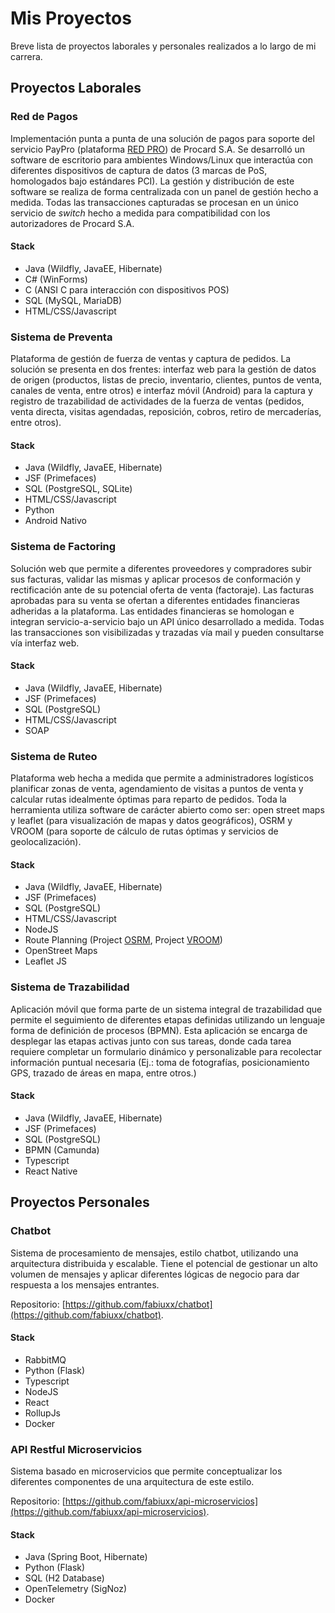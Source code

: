 # Mis Proyectos

Breve lista de proyectos laborales y personales realizados a lo largo de mi carrera.

## Proyectos Laborales

### Red de Pagos
Implementación punta a punta de una solución de pagos para soporte del servicio PayPro (plataforma [RED PRO](https://www.procard.com.py/procard_institucional/redpro/)) de Procard S.A. Se desarrolló un software de escritorio para ambientes Windows/Linux que interactúa con diferentes dispositivos de captura de datos (3 marcas de PoS, homologados bajo estándares PCI). La gestión y distribución de este software se realiza de forma centralizada con un panel de gestión hecho a medida. Todas las transacciones capturadas se procesan en un único servicio de *switch* hecho a medida para compatibilidad con los autorizadores de Procard S.A.

#### Stack
- Java (Wildfly, JavaEE, Hibernate)
- C# (WinForms)
- C (ANSI C para interacción con dispositivos POS)
- SQL (MySQL, MariaDB)
- HTML/CSS/Javascript

### Sistema de Preventa
Plataforma de gestión de fuerza de ventas y captura de pedidos. La solución se presenta en dos frentes: interfaz web para la gestión de datos de origen (productos, listas de precio, inventario, clientes, puntos de venta, canales de venta, entre otros) e interfaz móvil (Android) para la captura y registro de trazabilidad de actividades de la fuerza de ventas (pedidos, venta directa, visitas agendadas, reposición, cobros, retiro de mercaderías, entre otros).

#### Stack
- Java (Wildfly, JavaEE, Hibernate)
- JSF (Primefaces)
- SQL (PostgreSQL, SQLite)
- HTML/CSS/Javascript
- Python
- Android Nativo

### Sistema de Factoring
Solución web que permite a diferentes proveedores y compradores subir sus facturas, validar las mismas y aplicar procesos de conformación y rectificación ante de su potencial oferta de venta (factoraje). Las facturas aprobadas para su venta se ofertan a diferentes entidades financieras adheridas a la plataforma. Las entidades financieras se homologan e integran servicio-a-servicio bajo un API único desarrollado a medida. Todas las transacciones son visibilizadas y trazadas vía mail y pueden consultarse vía interfaz web.

#### Stack
- Java (Wildfly, JavaEE, Hibernate)
- JSF (Primefaces)
- SQL (PostgreSQL)
- HTML/CSS/Javascript
- SOAP

### Sistema de Ruteo
Plataforma web hecha a medida que permite a administradores logísticos planificar zonas de venta, agendamiento de visitas a puntos de venta y calcular rutas idealmente óptimas para reparto de pedidos. Toda la herramienta utiliza software de carácter abierto como ser: open street maps y leaflet (para visualización de mapas y datos geográficos), OSRM y VROOM (para soporte de cálculo de rutas óptimas y servicios de geolocalización).

#### Stack
- Java (Wildfly, JavaEE, Hibernate)
- JSF (Primefaces)
- SQL (PostgreSQL)
- HTML/CSS/Javascript
- NodeJS
- Route Planning (Project [OSRM](https://project-osrm.org/), Project [VROOM](https://github.com/VROOM-Project/vroom))
- OpenStreet Maps
- Leaflet JS

### Sistema de Trazabilidad
Aplicación móvil que forma parte de un sistema integral de trazabilidad que permite el seguimiento de diferentes etapas definidas utilizando un lenguaje forma de definición de procesos (BPMN). Esta aplicación se encarga de desplegar las etapas activas junto con sus tareas, donde cada tarea requiere completar un formulario dinámico y personalizable para recolectar información puntual necesaria (Ej.: toma de fotografías, posicionamiento GPS, trazado de áreas en mapa, entre otros.)

#### Stack
- Java (Wildfly, JavaEE, Hibernate)
- JSF (Primefaces)
- SQL (PostgreSQL)
- BPMN (Camunda)
- Typescript
- React Native

## Proyectos Personales

### Chatbot
Sistema de procesamiento de mensajes, estilo chatbot, utilizando una arquitectura distribuida y escalable. Tiene el potencial de gestionar un alto volumen de mensajes y aplicar diferentes lógicas de negocio para dar respuesta a los mensajes entrantes.

Repositorio: [https://github.com/fabiuxx/chatbot](https://github.com/fabiuxx/chatbot).

#### Stack
- RabbitMQ
- Python (Flask)
- Typescript
- NodeJS
- React
- RollupJs
- Docker

### API Restful Microservicios
Sistema basado en microservicios que permite conceptualizar los diferentes componentes de una arquitectura de este estilo.

Repositorio: [https://github.com/fabiuxx/api-microservicios](https://github.com/fabiuxx/api-microservicios).

#### Stack
- Java (Spring Boot, Hibernate)
- Python (Flask)
- SQL (H2 Database)
- OpenTelemetry (SigNoz)
- Docker